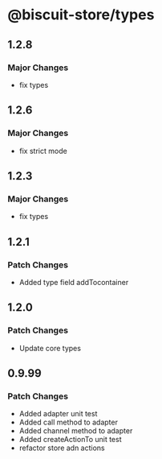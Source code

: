 # @biscuit-store/types

## 1.2.8
### Major Changes

- fix types
## 1.2.6
### Major Changes

- fix strict mode
## 1.2.3
### Major Changes

- fix types
## 1.2.1
### Patch Changes
- Added type field addTocontainer

## 1.2.0
### Patch Changes
- Update core types

## 0.9.99
### Patch Changes

- Added adapter unit test
- Added call method to adapter
- Added channel method to adapter
- Added createActionTo unit test
- refactor store adn actions